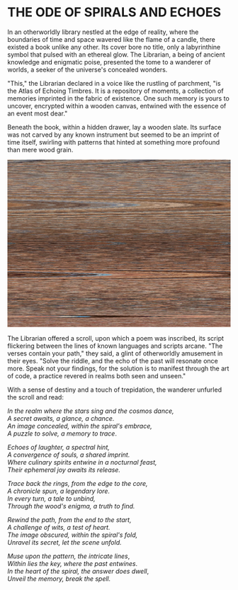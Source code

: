 # THE ODE OF SPIRALS AND ECHOES

In an otherworldly library nestled at the edge of reality, where the boundaries of time and space wavered like the flame of a candle, there existed a book unlike any other. Its cover bore no title, only a labyrinthine symbol that pulsed with an ethereal glow. The Librarian, a being of ancient knowledge and enigmatic poise, presented the tome to a wanderer of worlds, a seeker of the universe's concealed wonders.

"This," the Librarian declared in a voice like the rustling of parchment, "is the Atlas of Echoing Timbres. It is a repository of moments, a collection of memories imprinted in the fabric of existence. One such memory is yours to uncover, encrypted within a wooden canvas, entwined with the essence of an event most dear."

Beneath the book, within a hidden drawer, lay a wooden slate. Its surface was not carved by any known instrument but seemed to be an imprint of time itself, swirling with patterns that hinted at something more profound than mere wood grain.

![woodgrain](https://github.com/slau2022/openwhen/blob/master/woodgrain.jpg)

The Librarian offered a scroll, upon which a poem was inscribed, its script flickering between the lines of known languages and scripts arcane. "The verses contain your path," they said, a glint of otherworldly amusement in their eyes. "Solve the riddle, and the echo of the past will resonate once more. Speak not your findings, for the solution is to manifest through the art of code, a practice revered in realms both seen and unseen."

With a sense of destiny and a touch of trepidation, the wanderer unfurled the scroll and read:

*In the realm where the stars sing and the cosmos dance,*\
*A secret awaits, a glance, a chance.*\
*An image concealed, within the spiral's embrace,*\
*A puzzle to solve, a memory to trace*.

*Echoes of laughter, a spectral hint,*\
*A convergence of souls, a shared imprint.*\
*Where culinary spirits entwine in a nocturnal feast,*\
*Their ephemeral joy awaits its release.*

*Trace back the rings, from the edge to the core,*\
*A chronicle spun, a legendary lore.*\
*In every turn, a tale to unbind,*\
*Through the wood's enigma, a truth to find.*

*Rewind the path, from the end to the start,*\
*A challenge of wits, a test of heart.*\
*The image obscured, within the spiral's fold,*\
*Unravel its secret, let the scene unfold.*

*Muse upon the pattern, the intricate lines*,\
*Within lies the key, where the past entwines*.\
*In the heart of the spiral, the answer does dwell*,\
*Unveil the memory, break the spell.*
